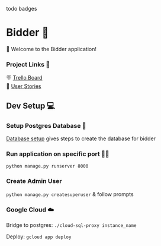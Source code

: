 todo badges

# Bidder 🚀

👋 Welcome to the Bidder application!

### Project Links 🔗

🪧 [Trello Board](https://trello.com/b/uZFCO5r6/bidder)<br>
📖 [User Stories](https://docs.google.com/spreadsheets/d/1J1wrD8q644g1r12xRZbP26m6NDapoj9c2mpidA5BrAE/edit#gid=0)

## Dev Setup 💻

### Setup Postgres Database 🐘

[Database setup](postgres_db/README.md) gives steps to create the database for bidder

### Run application on specific port 🏃🏻

`python manage.py runserver 8000`

### Create Admin User

`python manage.py createsuperuser` & follow prompts

### Google Cloud ☁️

Bridge to postgres:
`./cloud-sql-proxy instance_name`

Deploy:
`gcloud app deploy`
